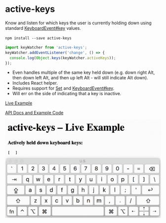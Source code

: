 <!--
TODO: update repo description and URL, get pages turned on.
TODO: replace docs/ URLs with GH pages links
TOOD: build and coverage badges
-->

# active-keys

Know and listen for which keys the user is currently holding down using standard [KeyboardEvent#key](https://developer.mozilla.org/en-US/docs/Web/API/KeyboardEvent/key) values.

`npm install --save active-keys`

```js
import keyWatcher from 'active-keys';
keyWatcher.addEventListener('change', () => {
  console.log(Object.keys(keyWatcher.activeKeys));
});
```

- Even handles multiple of the same key held down (e.g. down right Alt, then down left Alt, and then up left Alt - will still indicate Alt down).
- Includes React helper.
- Requires support for [Set](https://developer.mozilla.org/en-US/docs/Web/JavaScript/Reference/Global_Objects/Set) and [KeyboardEvent#key](https://developer.mozilla.org/en-US/docs/Web/API/KeyboardEvent/key).
- Will err on the side of indicating that a key is inactive.

[Live Example](https://chrisjshull.github.io/active-keys/index.html)

[API Docs and Example Code](https://chrisjshull.github.io/active-keys/api/index.html)

![Demo Recording](docs/demo.gif)
